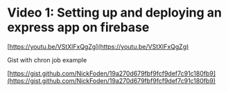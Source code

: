 # Video 1: Setting up and deploying an express app on firebase

[https://youtu.be/VStXlFxQgZg](https://youtu.be/VStXlFxQgZg)

Gist with chron job example

[https://gist.github.com/NickFoden/19a270d679fbf9fcf9def7c91c180fb9](https://gist.github.com/NickFoden/19a270d679fbf9fcf9def7c91c180fb9)
